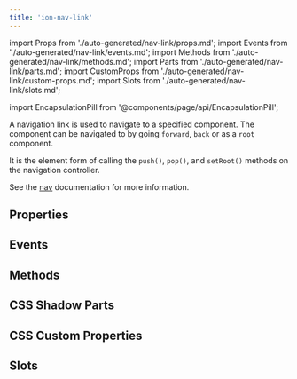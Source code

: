 ```yaml
---
title: 'ion-nav-link'
---
```


import Props from './auto-generated/nav-link/props.md';
import Events from './auto-generated/nav-link/events.md';
import Methods from './auto-generated/nav-link/methods.md';
import Parts from './auto-generated/nav-link/parts.md';
import CustomProps from './auto-generated/nav-link/custom-props.md';
import Slots from './auto-generated/nav-link/slots.md';

<head>
  <title>ion-nav-link: The Element for Navigation to a Specified Component</title>
  <meta
    name="description"
    content="Navigation links navigate to specified components. It is the element form of calling the push(), pop(), and setRoot() methods. Read for more on ion-nav-link."
  />
</head>

import EncapsulationPill from '@components/page/api/EncapsulationPill';

A navigation link is used to navigate to a specified component. The component can be navigated to by going `forward`, `back` or as a `root` component.

It is the element form of calling the `push()`, `pop()`, and `setRoot()` methods on the navigation controller.

See the [nav](./nav#using-navlink) documentation for more information.

## Properties

<Props />

## Events

<Events />

## Methods

<Methods />

## CSS Shadow Parts

<Parts />

## CSS Custom Properties

<CustomProps />

## Slots

<Slots />
